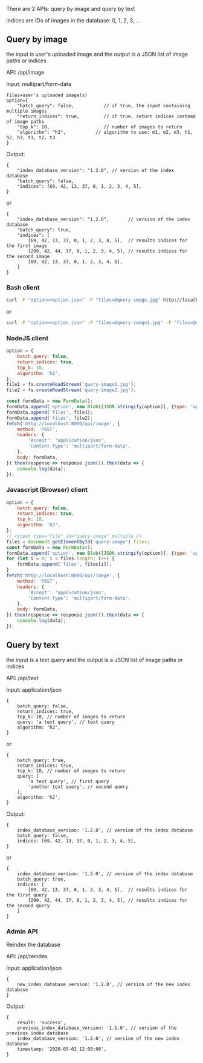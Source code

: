 There are 2 APIs: query by image and query by text

indices are IDs of images in the database: 0, 1, 2, 3, ...

## Query by image

the input is user's uploaded image and the output is a JSON list of image paths or indices

API: /api/image

Input: multipart/form-data

```
files=user's uploaded image(s)
option={
    "batch_query": false,           // if true, the input containing multiple images
    "return_indices": true,         // if true, return indices instead of image paths
    "top_k": 10,                    // number of images to return
    "algorithm": "h2",           // algorithm to use: m1, m2, m3, h1, h2, h3, t1, t2, t3
}
```

Output:

```
{
    "index_database_version": "1.2.0", // version of the index database
    "batch_query": false,
    "indices": [69, 42, 13, 37, 0, 1, 2, 3, 4, 5],
}
```

or

```
{
    "index_database_version": "1.2.0",       // version of the index database
    "batch_query": true,
    "indices": [
        [69, 42, 13, 37, 0, 1, 2, 3, 4, 5],  // results indices for the first image
        [299, 42, 44, 37, 0, 1, 2, 3, 4, 5], // results indices for the second image
        [69, 42, 13, 37, 0, 1, 2, 3, 4, 5],
    ]
}
```

### Bash client

```bash
curl -F "option=<option.json" -F "files=@query-image.jpg" http://localhost:8000/api/image
```

or

```bash
curl -F "option=<option.json" -F "files=@query-image1.jpg" -F "files=@query-image2.jpg" -F "files=@query-image3.jpg" http://localhost:8000/api/image
```

### NodeJS client

```javascript
option = {
    batch_query: false,
    return_indices: true,
    top_k: 10,
    algorithm: 'h2',
};
file1 = fs.createReadStream('query-image1.jpg');
file2 = fs.createReadStream('query-image2.jpg');

const formData = new FormData();
formData.append('option', new Blob([JSON.stringify(option)], {type: 'application/json'}));
formData.append('files', file1);
formData.append('files', file2);
fetch('http://localhost:8000/api/image', {
    method: 'POST',
    headers: {
        'Accept': 'application/json',
        'Content-Type': 'multipart/form-data',
    },
    body: formData,
}).then(response => response.json()).then(data => {
    console.log(data);
});
```

### Javascript (Browser) client

```javascript
option = {
    batch_query: false,
    return_indices: true,
    top_k: 10,
    algorithm: 'h2',
};
// <input type="file" id="query-image" multiple />
files = document.getElementById('query-image').files;
const formData = new FormData();
formData.append('option', new Blob([JSON.stringify(option)], {type: 'application/json'}));
for (let i = 0; i < files.length; i++) {
    formData.append('files', files[i]);
}
fetch('http://localhost:8000/api/image', {
    method: 'POST',
    headers: {
        'Accept': 'application/json',
        'Content-Type': 'multipart/form-data',
    },
    body: formData,
}).then(response => response.json()).then(data => {
    console.log(data);
});
```

## Query by text

the input is a text query and the output is a JSON list of image paths or indices

API: /api/text

Input: application/json

```
{
    batch_query: false,
    return_indices: true,
    top_k: 10, // number of images to return
    query: 'a text query', // text query
    algorithm: 'h2',
}
```

or

```
{
    batch_query: true,
    return_indices: true,
    top_k: 10, // number of images to return
    query: [
        'a text query', // first query
        'another text query', // second query
    ],
    algorithm: 'h2',
}
```

Output:

```
{
    index_database_version: '1.2.0', // version of the index database
    batch_query: false,
    indices: [69, 42, 13, 37, 0, 1, 2, 3, 4, 5],
}
```

or

```
{
    index_database_version: '1.2.0', // version of the index database
    batch_query: true,
    indices: [
        [69, 42, 13, 37, 0, 1, 2, 3, 4, 5],  // results indices for the first query
        [299, 42, 44, 37, 0, 1, 2, 3, 4, 5], // results indices for the second query
    ]
}
```

### Admin API

Reindex the database

API: /api/reindex

Input: application/json

```
{
    new_index_database_version: '1.2.0', // version of the new index database
}
```

Output:

```
{
    result: 'success',
    previous_index_database_version: '1.1.0', // version of the previous index database
    index_database_version: '1.2.0', // version of the new index database
    timestamp: '2020-05-02 12:00:00',
}
```
